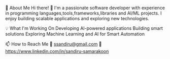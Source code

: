 🚀 About Me
Hi there! 👋 I'm a passionate software developer with experience in programming languages,tools,frameworks,libraries and AI/ML projects. I enjoy building scalable applications and exploring new technologies.

💡 What I'm Working On
Developing AI-powered applications
Building smart solutions
Exploring Machine Learning and AI for Smart Automation 

📫 How to Reach Me
📧 ssandiru@gmail.com
💼 https://www.linkedin.com/in/sandiru-samarakoon
